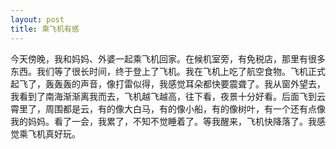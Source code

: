 ```yaml
---
layout: post
title: 乘飞机有感
---
```



今天傍晚，我和妈妈、外婆一起乘飞机回家。在候机室旁，有免税店，那里有很多东西。我们等了很长时间，终于登上了飞机。我在飞机上吃了航空食物。飞机正式起飞了，轰轰轰的声音，像打雷似得，我感觉耳朵都快要震聋了。我从窗外望去，我看到了南海渐渐离我而去，飞机越飞越高，往下看，夜景十分好看。后面飞到云霄里了，周围都是云，有的像大白马，有的像小船，有的像树叶，有一个还有点像我的妈妈。看了一会，我累了，不知不觉睡着了。等我醒来，飞机快降落了。我感觉乘飞机真好玩。

